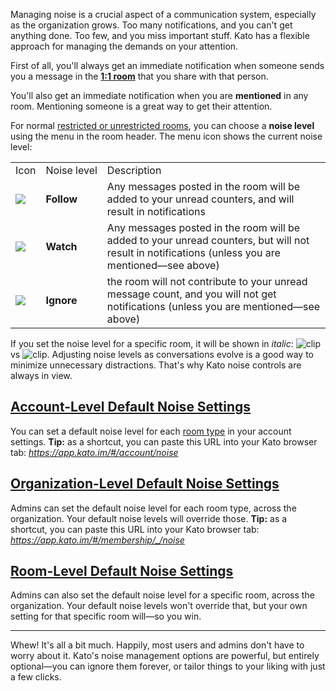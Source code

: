 Managing noise is a crucial aspect of a communication system, especially as the organization grows. Too many notifications, and you can't get anything done. Too few, and you miss important stuff. Kato has a flexible approach for managing the demands on your attention.

First of all, you'll always get an immediate notification when someone sends you a message in the **[1:1 room](room-types)** that you share with that person.

You'll also get an immediate notification when you are **mentioned** in any room. Mentioning someone is a great way to get their attention.

For normal [restricted or unrestricted rooms](room-types), you can choose a **noise level** using the menu in the room header. The menu icon shows the current noise level:

<table>
  <tr>
    <td>Icon</td>
    <td>Noise&nbsp;level</td>
    <td>Description</td>
  </tr>
  <tr>
    <td><img src="https://s3.amazonaws.com/kato-share/4a673be5e1c5e59a4363edf33c76ca2fb580e381565b51f628167e3c626ab4d8/clip.png" /></td>
    <td><b>Follow</b></td><td>Any messages posted in the room will be added to your unread counters, and will result in notifications</td>
  </tr>
  <tr>
    <td><img src="https://s3.amazonaws.com/kato-share/662c1f1551b8fee88b8fa26d7244ac6a6c29852397ec3d0e93da63c5b245d11/clip.png" /></td>
    <td><b>Watch</b></td><td>Any messages posted in the room will be added to your unread counters, but will not result in notifications (unless you are mentioned—see above)</td>
  </tr>
  <tr>
    <td><img src="https://s3.amazonaws.com/kato-share/5d58f5ead3667f997dacf0798d1df99ba6071839ff8c2f47eafcf125f19dec/clip.png" /></td>
    <td><b>Ignore</b></td><td>the room will not contribute to your unread message count, and you will not get notifications (unless you are mentioned—see above)</td>
  </tr>
</table>

If you set the noise level for a specific room, it will be shown in _italic_: ![clip](https://s3.amazonaws.com/kato-share/817e344293c1db147d7db14dc0a2bf339d132401c8bb50b6dca8ddba77fc4f3/clip.png) vs ![clip](https://s3.amazonaws.com/kato-share/599ad9a8bc930bfe51ae45f6698218aa1f08e53117739f02d03ad91b28395c5/clip.png). Adjusting noise levels as conversations evolve is a good way to minimize unnecessary distractions. That's why Kato noise controls are always in view.

## <a href="#noise-account" name="noise-account">Account-Level Default Noise Settings</a>
You can set a default noise level for each [room type](room-types) in your account settings. **Tip:** as a shortcut, you can paste this URL into your Kato browser tab: *https://app.kato.im/#/account/noise*

## <a href="#noise-organization" name="noise-organization">Organization-Level Default Noise Settings</a>
Admins can set the default noise level for each room type, across the organization. Your default noise levels will override those. **Tip:** as a shortcut, you can paste this URL into your Kato browser tab: *https://app.kato.im/#/membership/_/noise*

## <a href="#noise-room" name="noise-room">Room-Level Default Noise Settings</a>
Admins can also set the default noise level for a specific room, across the organization. Your default noise levels won't override that, but your own setting for that specific room will—so you win.

***

Whew! It's all a bit much. Happily, most users and admins don't have to worry about it. Kato's noise management options are powerful, but entirely optional—you can ignore them forever, or tailor things to your liking with just a few clicks.
